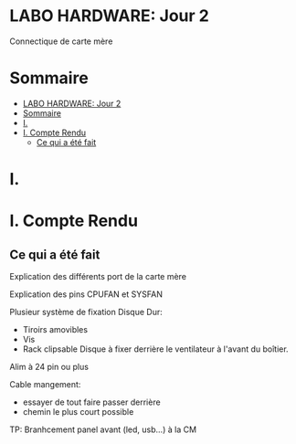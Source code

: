 # LABO HARDWARE: Jour 2

Connectique de carte mère

# Sommaire
- [LABO HARDWARE: Jour 2](#labo-hardware-jour-2)
- [Sommaire](#sommaire)
- [I.](#i)
- [I. Compte Rendu](#i-compte-rendu)
  - [Ce qui a été fait](#ce-qui-a-été-fait)

# I. 



# I. Compte Rendu

## Ce qui a été fait

Explication des différents port de la carte mère

Explication des pins CPUFAN et SYSFAN

Plusieur système de fixation Disque Dur:
  - Tiroirs amovibles
  - Vis
  - Rack clipsable
Disque à fixer derrière le ventilateur à l'avant du boîtier.

Alim à 24 pin ou plus

Cable mangement:
  - essayer de tout faire passer derrière
  - chemin le plus court possible


TP: Branhcement panel avant (led, usb...) à la CM
